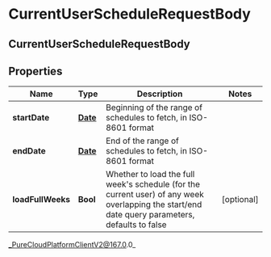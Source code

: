 # CurrentUserScheduleRequestBody

## CurrentUserScheduleRequestBody

## Properties

|Name | Type | Description | Notes|
|------------ | ------------- | ------------- | -------------|
| **startDate** | [**Date**](Date) | Beginning of the range of schedules to fetch, in ISO-8601 format | |
| **endDate** | [**Date**](Date) | End of the range of schedules to fetch, in ISO-8601 format | |
| **loadFullWeeks** | **Bool** | Whether to load the full week&#39;s schedule (for the current user) of any week overlapping the start/end date query parameters, defaults to false | [optional] |



_PureCloudPlatformClientV2@167.0.0_

